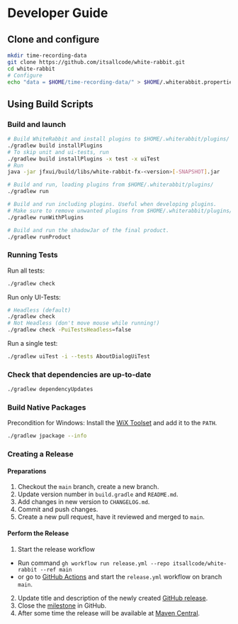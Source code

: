 # Developer Guide

## Clone and configure

```sh
mkdir time-recording-data
git clone https://github.com/itsallcode/white-rabbit.git
cd white-rabbit
# Configure
echo "data = $HOME/time-recording-data/" > $HOME/.whiterabbit.properties
```

## Using Build Scripts

### Build and launch

```sh
# Build WhiteRabbit and install plugins to $HOME/.whiterabbit/plugins/
./gradlew build installPlugins
# To skip unit and ui-tests, run
./gradlew build installPlugins -x test -x uiTest
# Run
java -jar jfxui/build/libs/white-rabbit-fx-<version>[-SNAPSHOT].jar

# Build and run, loading plugins from $HOME/.whiterabbit/plugins/
./gradlew run

# Build and run including plugins. Useful when developing plugins.
# Make sure to remove unwanted plugins from $HOME/.whiterabbit/plugins/
./gradlew runWithPlugins

# Build and run the shadowJar of the final product.
./gradlew runProduct
```

### Running Tests

Run all tests:

```sh
./gradlew check
```

Run only UI-Tests:

```sh
# Headless (default)
./gradlew check
# Not Headless (don't move mouse while running!)
./gradlew check -PuiTestsHeadless=false
```

Run a single test:

```sh
./gradlew uiTest -i --tests AboutDialogUiTest
```

### Check that dependencies are up-to-date

```sh
./gradlew dependencyUpdates
```

### <a name="build_native_package"></a>Build Native Packages

Precondition for Windows: Install the [WiX Toolset](https://wixtoolset.org) and add it to the `PATH`.

```sh
./gradlew jpackage --info
```

### Creating a Release

#### Preparations

1. Checkout the `main` branch, create a new branch.
2. Update version number in `build.gradle` and `README.md`.
3. Add changes in new version to `CHANGELOG.md`.
4. Commit and push changes.
5. Create a new pull request, have it reviewed and merged to `main`.

#### Perform the Release

1. Start the release workflow
  * Run command `gh workflow run release.yml --repo itsallcode/white-rabbit --ref main`
  * or go to [GitHub Actions](https://github.com/itsallcode/white-rabbit/actions/workflows/release.yml) and start the `release.yml` workflow on branch `main`.
2. Update title and description of the newly created [GitHub release](https://github.com/itsallcode/white-rabbit/releases).
3. Close the [milestone](https://github.com/itsallcode/white-rabbit/milestones) in GitHub.
4. After some time the release will be available at [Maven Central](https://repo1.maven.org/maven2/org/itsallcode/whiterabbit/).
